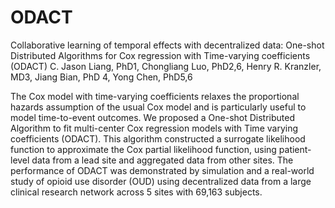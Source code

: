 # ODACT
Collaborative learning of temporal effects with decentralized data: One-shot Distributed Algorithms for Cox regression with Time-varying coefficients (ODACT)
C. Jason Liang, PhD1, Chongliang Luo, PhD2,6, Henry R. Kranzler, MD3, Jiang Bian, PhD 4, Yong Chen, PhD5,6

The Cox model with time-varying coefficients relaxes the proportional hazards assumption of the usual Cox model and is particularly useful to model time-to-event outcomes. We proposed a One-shot Distributed Algorithm to fit multi-center Cox regression models with Time varying coefficients (ODACT). This algorithm constructed a surrogate likelihood function to approximate the Cox partial likelihood function, using patient-level data from a lead site and aggregated data from other sites. The performance of ODACT was demonstrated by simulation and a real-world study of opioid use disorder (OUD) using decentralized data from a large clinical research network across 5 sites with 69,163 subjects.
